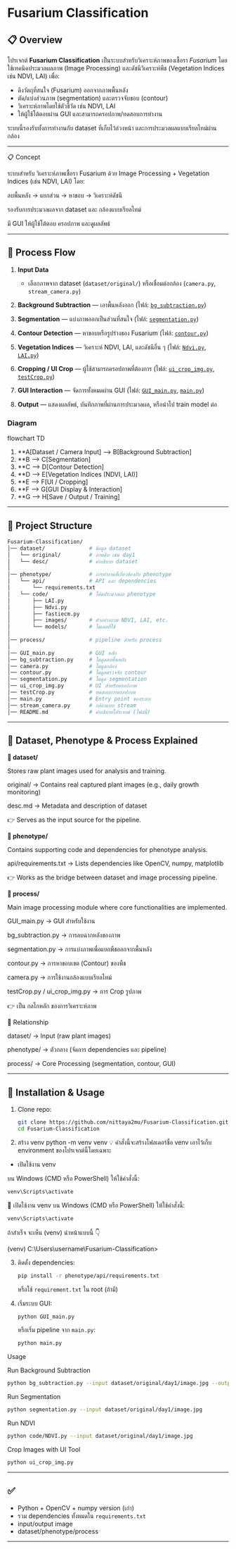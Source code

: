 # Fusarium Classification

## 📋 Overview

โปรเจกต์ **Fusarium Classification** เป็นระบบสำหรับวิเคราะห์ภาพของเชื้อรา *Fusarium* โดยใช้เทคนิคประมวลผลภาพ (Image Processing) และดัชนีวิเคราะห์พืช (Vegetation Indices เช่น NDVI, LAI) เพื่อ:

* ดึงวัตถุที่สนใจ (Fusarium) ออกจากภาพพื้นหลัง
* ตัด/แบ่งส่วนภาพ (segmentation) และตรวจจับขอบ (contour)
* วิเคราะห์ภาพโดยใช้ตัวชี้วัด เช่น NDVI, LAI
* ให้ผู้ใช้โต้ตอบผ่าน GUI และสามารถครอปภาพ/ทดสอบการทำงาน

ระบบนี้รองรับทั้งการทำงานกับ dataset ที่เก็บไว้ล่วงหน้า และการประมวลผลแบบเรียลไทม์ผ่านกล้อง

---

📋 Concept

ระบบสำหรับ วิเคราะห์ภาพเชื้อรา Fusarium ด้วย Image Processing + Vegetation Indices (เช่น NDVI, LAI) โดย:

ลบพื้นหลัง → แยกส่วน → หาขอบ → วิเคราะห์ดัชนี

รองรับการประมวลผลจาก dataset และ กล้องแบบเรียลไทม์

มี GUI ให้ผู้ใช้โต้ตอบ ครอปภาพ และดูผลลัพธ์

---

## 🔄 Process Flow

1. **Input Data**

   * เลือกภาพจาก dataset (`dataset/original/`) หรือเชื่อมต่อกล้อง (`camera.py`, `stream_camera.py`)
2. **Background Subtraction** — เอาพื้นหลังออก (ไฟล์: [`bg_subtraction.py`](./bg_subtraction.py))
3. **Segmentation** — แบ่งภาพออกเป็นส่วนที่สนใจ (ไฟล์: [`segmentation.py`](./segmentation.py))
4. **Contour Detection** — หาขอบหรือรูปร่างของ Fusarium (ไฟล์: [`contour.py`](./contour.py))
5. **Vegetation Indices** — วิเคราะห์ NDVI, LAI, และดัชนีอื่น ๆ (ไฟล์: [`Ndvi.py`](./code/Ndvi.py), [`LAI.py`](./code/LAI.py))
6. **Cropping / UI Crop** — ผู้ใช้สามารถครอปภาพที่ต้องการ (ไฟล์: [`ui_crop_img.py`](./ui_crop_img.py), [`testCrop.py`](./testCrop.py))
7. **GUI Interaction** — จัดการทั้งหมดผ่าน GUI (ไฟล์: [`GUI_main.py`](./GUI_main.py), [`main.py`](./main.py))
8. **Output** — แสดงผลลัพธ์, บันทึกภาพที่ผ่านการประมวลผล, หรือนำไป train model ต่อ

### Diagram


flowchart TD
   1. **A[Dataset / Camera Input] --> B[Background Subtraction]
   2. **B --> C[Segmentation]
   3. **C --> D[Contour Detection]
   4. **D --> E[Vegetation Indices (NDVI, LAI)]
   5. **E --> F[UI / Cropping]
   6. **F --> G[GUI Display & Interaction]
   7. **G --> H[Save / Output / Training]


---

## 📂 Project Structure

```bash
Fusarium-Classification/
│── dataset/              # ข้อมูล dataset
│   └── original/         # ภาพดิบ เช่น day1
│   └── desc/             # คำอธิบาย dataset
│
│── phenotype/            # การทำงานที่เกี่ยวข้องกับ phenotype
│   └── api/              # API และ dependencies
│       └── requirements.txt
│   └── code/             # โค้ดประมวลผล phenotype
│       ├── LAI.py
│       ├── Ndvi.py
│       ├── fastiecm.py
│       ├── images/       # ตัวอย่างภาพ NDVI, LAI, etc.
│       └── models/       # โมเดลที่ใช้
│
│── process/              # pipeline สำหรับ process
│
│── GUI_main.py           # GUI หลัก
│── bg_subtraction.py     # โมดูลลบพื้นหลัง
│── camera.py             # โมดูลกล้อง
│── contour.py            # โมดูลตรวจจับ contour
│── segmentation.py       # โมดูล segmentation
│── ui_crop_img.py        # UI สำหรับครอปภาพ
│── testCrop.py           # ทดสอบการครอปภาพ
│── main.py               # Entry point ของระบบ
│── stream_camera.py      # กล้องแบบ stream
│── README.md             # คำอธิบายโปรเจกต์ (ไฟล์นี้)
```
---

## 📖 Dataset, Phenotype & Process Explained
**📂 dataset/**

Stores raw plant images used for analysis and training.

original/ → Contains real captured plant images (e.g., daily growth monitoring)

desc.md → Metadata and description of dataset

👉 Serves as the input source for the pipeline.

**📂 phenotype/**

Contains supporting code and dependencies for phenotype analysis.

api/requirements.txt → Lists dependencies like OpenCV, numpy, matplotlib

👉 Works as the bridge between dataset and image processing pipeline.

**📂 process/**

Main image processing module where core functionalities are implemented.

GUI_main.py → GUI สำหรับใช้งาน

bg_subtraction.py → การลบฉากหลังของภาพ

segmentation.py → การแบ่งภาพเพื่อแยกพืชออกจากพื้นหลัง

contour.py → การหาขอบเขต (Contour) ของพืช

camera.py → การใช้งานกล้องแบบเรียลไทม์

testCrop.py / ui_crop_img.py → การ Crop รูปภาพ

👉 เป็น กลไกหลัก ของการวิเคราะห์ภาพ

🔗 Relationship

dataset/ → Input (raw plant images)

phenotype/ → ตัวกลาง (จัดการ dependencies และ pipeline)

process/ → Core Processing (segmentation, contour, GUI)

---

## 🔧 Installation & Usage

1. Clone repo:

   ```bash
   git clone https://github.com/nittaya2mu/Fusarium-Classification.git
   cd Fusarium-Classification
   ```
2. สร้าง venv
   python -m venv venv
💡 คำสั่งนี้จะสร้างโฟลเดอร์ชื่อ venv เอาไว้เก็บ environment ของโปรเจกต์นี้โดยเฉพาะ

 - เปิดใช้งาน venv

บน Windows (CMD หรือ PowerShell) ให้ใช้คำสั่งนี้:
```bash
venv\Scripts\activate
```

🔹 เปิดใช้งาน venv
บน Windows (CMD หรือ PowerShell) ให้ใช้คำสั่งนี้:

```bash
venv\Scripts\activate
```
ถ้าสำเร็จ จะเห็น (venv) นำหน้าแบบนี้ 👇

(venv) C:\Users\username\Fusarium-Classification>

3. ติดตั้ง dependencies:

   ```bash
   pip install -r phenotype/api/requirements.txt
   ```

   หรือใช้ `requirement.txt` ใน root (ถ้ามี)

4. เริ่มระบบ GUI:

   ```bash
   python GUI_main.py
   ```

   หรือเริ่ม pipeline จาก `main.py`:

   ```bash
   python main.py
   ```
Usage


Run Background Subtraction
```bash
python bg_subtraction.py --input dataset/original/day1/image.jpg --output output.jpg
```

Run Segmentation
```bash
python segmentation.py --input dataset/original/day1/image.jpg
```
Run NDVI
```bash
python code/NDVI.py --input dataset/original/day1/image.jpg
```
Crop Images with UI Tool
```bash
python ui_crop_img.py
```

---

## ✅ 

* Python + OpenCV + numpy version (เก่า)
* รวม dependencies ทั้งหมดใน `requirements.txt`
* input/output image 
* dataset/phenotype/process 

---



